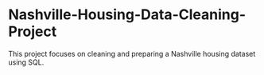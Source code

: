 # Nashville-Housing-Data-Cleaning-Project
This project focuses on cleaning and preparing a Nashville housing dataset using SQL.
